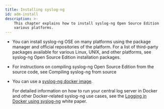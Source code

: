 ```yaml
---
title: Installing syslog-ng
id: adm-install
description: >-
    This chapter explains how to install syslog-ng Open Source Edition on
    various platforms.
---
```


- You can install syslog-ng OSE on many platforms using the package
    manager and official repositories of the platform. For a list of
    third-party packages available for various Linux, UNIX, and other
    platforms, see syslog-ng Open Source Edition installation packages.

- For instructions on compiling syslog-ng Open Source Edition from the
    source code, see Compiling syslog-ng from source

- You can use a [syslog-ng docker image](https://syslog-ng.com/blog/central-log-server-docker/).

    For detailed information on how to run your central log server in Docker and 
    other Docker-related syslog-ng use cases, see the [Logging in Docker using syslog-ng](https://pages.balabit.com/logging-in-docker-using-syslog-ng.html) white paper.
